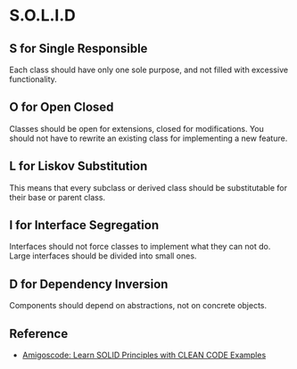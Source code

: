 # S.O.L.I.D

## S for Single Responsible
Each class should have only one sole purpose, and not filled with excessive functionality.

## O for Open Closed
Classes should be open for extensions, closed for modifications. You should not have to rewrite an existing class for implementing a new feature.

## L for Liskov Substitution
This means that every subclass or derived class should be substitutable for their base or parent class.

## I for Interface Segregation
Interfaces should not force classes to implement what they can not do. Large interfaces should be divided into small ones.

## D for Dependency Inversion
Components should depend on abstractions, not on concrete objects.

## Reference
- [Amigoscode: Learn SOLID Principles with CLEAN CODE Examples](https://www.youtube.com/watch?v=_jDNAf3CzeY)